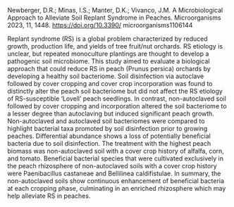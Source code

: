 Newberger, D.R.; Minas, I.S.; Manter, D.K.; Vivanco, J.M. A Microbiological Approach to Alleviate Soil Replant Syndrome in Peaches. Microorganisms 2023, 11, 1448. https://doi.org/10.3390/ microorganisms1106144

Replant syndrome (RS) is a global problem characterized by reduced growth, production life, and yields of tree fruit/nut orchards. RS etiology is unclear, but repeated monoculture plantings are thought to develop a pathogenic soil microbiome. This study aimed to evaluate a biological approach that could reduce RS in peach (Prunus persica) orchards by developing a healthy soil bacteriome. Soil disinfection via autoclave followed by cover cropping and cover crop incorporation was found to distinctly alter the peach soil bacteriome but did not affect the RS etiology of RS-susceptible ‘Lovell’ peach seedlings. In contrast, non-autoclaved soil followed by cover cropping and incorporation altered the soil bacteriome to a lesser degree than autoclaving but induced significant peach growth. Non-autoclaved and autoclaved soil bacteriomes were compared to highlight bacterial taxa promoted by soil disinfection prior to growing peaches. Differential abundance shows a loss of potentially beneficial bacteria due to soil disinfection. The treatment with the highest peach biomass was non-autoclaved soil with a cover crop history of alfalfa, corn, and tomato. Beneficial bacterial species that were cultivated exclusively in the peach rhizosphere of non-autoclaved soils with a cover crop history were Paenibacillus castaneae and Bellilinea caldifistulae. In summary, the non-autoclaved soils show continuous enhancement of beneficial bacteria at each cropping phase, culminating in an enriched rhizosphere which may help alleviate RS in peaches.
